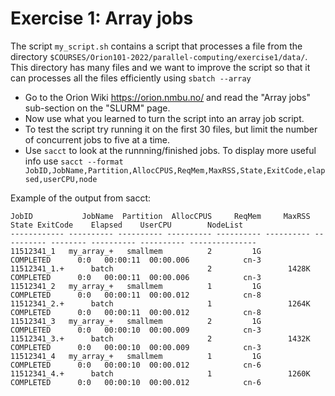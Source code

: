 # Exercise 1: Array jobs

The script `my_script.sh` contains a script that processes a file from the directory `$COURSES/Orion101-2022/parallel-computing/exercise1/data/`. This directory has many files and we want to improve the script so that it can processes all the files efficiently using `sbatch --array`

* Go to the Orion Wiki https://orion.nmbu.no/ and read the "Array jobs" sub-section on the "SLURM" page.
* Now use what you learned to turn the script into an array job script.
* To test the script try running it on the first 30 files, but limit the number of concurrent jobs to five at a time.
* Use `sacct` to look at the runnning/finished jobs. To display more useful info use `sacct --format JobID,JobName,Partition,AllocCPUS,ReqMem,MaxRSS,State,ExitCode,elapsed,userCPU,node`

Example of the output from sacct:

```plaintext
JobID           JobName  Partition  AllocCPUS     ReqMem     MaxRSS      State ExitCode    Elapsed    UserCPU        NodeList
------------ ---------- ---------- ---------- ---------- ---------- ---------- -------- ---------- ---------- ---------------
11512341_1   my_array_+   smallmem          2         1G             COMPLETED      0:0   00:00:11  00:00.006            cn-3
11512341_1.+      batch                     2                 1428K  COMPLETED      0:0   00:00:11  00:00.006            cn-3
11512341_2   my_array_+   smallmem          1         1G             COMPLETED      0:0   00:00:11  00:00.012            cn-8
11512341_2.+      batch                     1                 1264K  COMPLETED      0:0   00:00:11  00:00.012            cn-8
11512341_3   my_array_+   smallmem          2         1G             COMPLETED      0:0   00:00:10  00:00.009            cn-3
11512341_3.+      batch                     2                 1432K  COMPLETED      0:0   00:00:10  00:00.009            cn-3
11512341_4   my_array_+   smallmem          1         1G             COMPLETED      0:0   00:00:10  00:00.012            cn-6
11512341_4.+      batch                     1                 1260K  COMPLETED      0:0   00:00:10  00:00.012            cn-6
```
